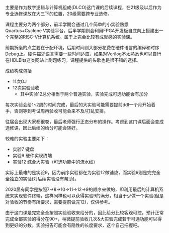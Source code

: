 主要是作为数字逻辑与计算机组成(DLCO)这门课的后续课程，在21级及以后作为专业选修课放在大三下的位置，20级需要跨专业选修。

课程主要分为两个部分，前半学期会通过几个简单的小实验熟悉Quartus+Cyclone V实验平台，后半学期则会利用FPGA开发板自底向上搭建出一个完整的RISC-V计算机系统。属于上完会比较有成就感的实验课。

前期折磨的点主要在于配环境，后期时间则大部分花费在硬件语言的编译和时序Debug上。硬件描述语言需要一些时间适应，如果对Verilog不太熟悉也可以自行在HDLBits这类网站上刷题练习，课程提供的头歌也是很不错的选择。

成绩构成包括

- 11次OJ
- 12次实验验收
  - 其中实验12总分相当于两个普通实验，实验完成可选功能会有加分

每次实验会给1~2周的时间完成，最后的大实验可能需要提前ddl一个月开始着手，否则等到考试周再验收可能会来不及/打乱安排。

往届会出现大家都很卷，最后老师强行正态分布的操作。考虑到这门课后面会变成选修课，因此后续的给分可能会转好。

较难的实验主要如下：

* 实验7  键盘
* 实验9  硬件实现终端
* 实验12 综合大实验（可选功能中的流水线）

实际上最难的是实验9，因为前序实验都在为实验12做铺垫，而实验9则是完完全全独立的实验(对后续实验没有帮助)。

2020届有同学是按照7->8->10->11->12->9的顺序来做的，即利用最后的计算机系统来实现软件终端，这样同样也可以获得实验9的满分，相当于少做一个实验(但是对验收的节奏有所要求，需要提前做完12)，仅供参考。

由于这门课是完完全全按照实验验收来给分的，因此给分比较客观可控，预计正常完成全部实验的得分在90+，稍微提前验收几次&大实验完成若干可选功能可以得到更好的分数。实验报告可能会有隐性的长度要求，这个自己把握吧。